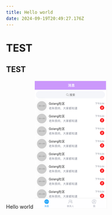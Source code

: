 ```yaml
---
title: Hello world
date: 2024-09-19T20:49:27.176Z
---
```


# TEST
## TEST
Hello world
![h](https://github.com/jrackTao/chat1chat/blob/master/readme/11.png?raw=true)